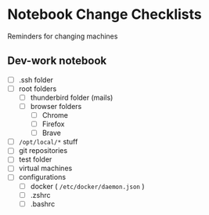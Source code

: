 # Notebook Change Checklists

Reminders for changing machines

## Dev-work notebook

 - [ ] .ssh folder
 - [ ] root folders
   - [ ] thunderbird folder (mails)
   - [ ] browser folders
     - [ ] Chrome
     - [ ] Firefox
     - [ ] Brave
 - [ ] `/opt/local/*` stuff
 - [ ] git repositories
 - [ ] test folder
 - [ ] virtual machines
 - [ ] configurations
   - [ ] docker ( `/etc/docker/daemon.json` )
   - [ ] .zshrc
   - [ ] .bashrc
